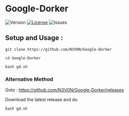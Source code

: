 # Google-Dorker
![Version](https://img.shields.io/github/release/navanchauhan/Google-Dorker.svg)
[![License](https://img.shields.io/github/license/navanchauhan/Google-Dorker.svg)]()
![Issues](https://img.shields.io/github/issues/navanchauhan/Google-Dorker.svg)


## Setup and Usage :

`git clone https://github.com/N3V0N/Google-Dorker`

`cd Google-Dorker`

`bash gd.sh`

### Alternative Method

Goto : https://github.com/N3V0N/Google-Dorker/releases

Download the latest release and do

`bash gd.sh` 


